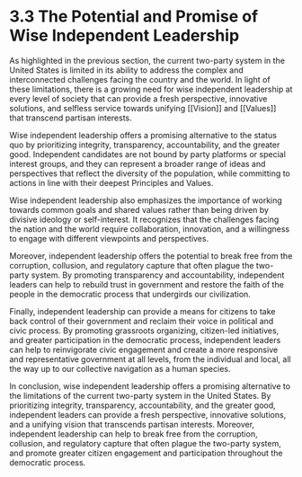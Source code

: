 # 3.3 The Potential and Promise of Wise Independent Leadership

As highlighted in the previous section, the current two-party system in the United States is limited in its ability to address the complex and interconnected challenges facing the country and the world. In light of these limitations, there is a growing need for wise independent leadership at every level of society that can provide a fresh perspective, innovative solutions, and selfless service towards unifying [[Vision]] and [[Values]] that transcend partisan interests.

Wise independent leadership offers a promising alternative to the status quo by prioritizing integrity, transparency, accountability, and the greater good. Independent candidates are not bound by party platforms or special interest groups, and they can represent a broader range of ideas and perspectives that reflect the diversity of the population, while committing to actions in line with their deepest Principles and Values. 

Wise independent leadership also emphasizes the importance of working towards common goals and shared values rather than being driven by divisive ideology or self-interest. It recognizes that the challenges facing the nation and the world require collaboration, innovation, and a willingness to engage with different viewpoints and perspectives.

Moreover, independent leadership offers the potential to break free from the corruption, collusion, and regulatory capture that often plague the two-party system. By promoting transparency and accountability, independent leaders can help to rebuild trust in government and restore the faith of the people in the democratic process that undergirds our civilization.

Finally, independent leadership can provide a means for citizens to take back control of their government and reclaim their voice in political and civic process. By promoting grassroots organizing, citizen-led initiatives, and greater participation in the democratic process, independent leaders can help to reinvigorate civic engagement and create a more responsive and representative government at all levels, from the individual and local, all the way up to our collective navigation as a human species. 

In conclusion, wise independent leadership offers a promising alternative to the limitations of the current two-party system in the United States. By prioritizing integrity, transparency, accountability, and the greater good, independent leaders can provide a fresh perspective, innovative solutions, and a unifying vision that transcends partisan interests. Moreover, independent leadership can help to break free from the corruption, collusion, and regulatory capture that often plague the two-party system, and promote greater citizen engagement and participation throughout the democratic process.